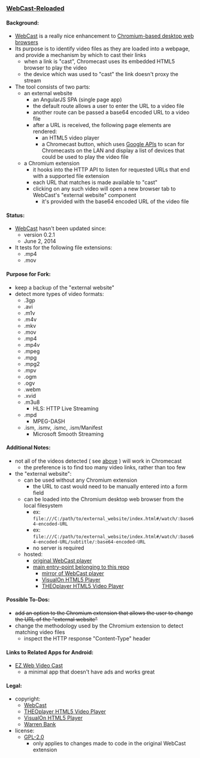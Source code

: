 ### [WebCast-Reloaded](https://github.com/warren-bank/crx-webcast-reloaded)

#### Background:

* [WebCast](https://chrome.google.com/webstore/detail/webcast/gmenldaghgogpiajaipajaphcjbankna?hl=en) is a really nice enhancement to [Chromium-based desktop web browsers](https://en.wikipedia.org/wiki/Chromium_(web_browser)#Other_browsers_based_on_Chromium)
* Its purpose is to identify video files as they are loaded into a webpage, and provide a mechanism by which to cast their links
  * when a link is "cast", Chromecast uses its embedded HTML5 browser to play the video
  * the device which was used to "cast" the link doesn't proxy the stream
* The tool consists of two parts:
  * an external website
    * an AngularJS SPA (single page app)
    * the default route allows a user to enter the URL to a video file
    * another route can be passed a base64 encoded URL to a video file
    * after a URL is received, the following page elements are rendered:
      * an HTML5 video player
      * a Chromecast button, which uses [Google APIs](https://developers.google.com/cast/docs/chrome_sender_integrate) to scan for Chromecasts on the LAN and display a list of devices that could be used to play the video file
  * a Chromium extension
    * it hooks into the HTTP API to listen for requested URLs that end with a supported file extension
    * each URL that matches is made available to "cast"
    * clicking on any such video will open a new browser tab to WebCast's "external website" component
      * it's provided with the base64 encoded URL of the video file

#### Status:

* [WebCast](https://chrome.google.com/webstore/detail/webcast/gmenldaghgogpiajaipajaphcjbankna?hl=en) hasn't been updated since:
  * version 0.2.1
  * June 2, 2014
* It tests for the following file extensions:
  * .mp4
  * .mov

#### Purpose for Fork:

* keep a backup of the "external website"
* detect more types of video formats:
  * .3gp
  * .avi
  * .m1v
  * .m4v
  * .mkv
  * .mov
  * .mp4
  * .mp4v
  * .mpeg
  * .mpg
  * .mpg2
  * .mpv
  * .ogm
  * .ogv
  * .webm
  * .xvid
  * .m3u8
    * HLS: HTTP Live Streaming
  * .mpd
    * MPEG-DASH
  * .ism, .ismv, .ismc, .ism/Manifest
    * Microsoft Smooth Streaming

#### Additional Notes:

* not all of the videos detected ( see [above](#purpose-for-fork) ) will work in Chromecast
  * the preference is to find too many video links, rather than too few
* the "external website":
  * can be used without any Chromium extension
    * the URL to cast would need to be manually entered into a form field
  * can be loaded into the Chromium desktop web browser from the local filesystem
    * ex: `file:///C:/path/to/external_website/index.html#/watch/:base64-encoded-URL`
    * ex: `file:///C:/path/to/external_website/index.html#/watch/:base64-encoded-URL/subtitle/:base64-encoded-URL`
    * no server is required
  * hosted:
    * [original WebCast player](http://web-cast.appspot.com/)
    * [main entry-point belonging to this repo](http://warren-bank.github.io/crx-webcast-reloaded/external_website/index.html)
      * [mirror of WebCast player](http://warren-bank.github.io/crx-webcast-reloaded/external_website/1-webcast/index.html)
      * [VisualOn HTML5 Player](http://warren-bank.github.io/crx-webcast-reloaded/external_website/2-visualon/index.html)
      * [THEOplayer HTML5 Video Player](http://warren-bank.github.io/crx-webcast-reloaded/external_website/3-theoplayer/index.html)

#### Possible To-Dos:

* ~~add an option to the Chromium extension that allows the user to change the URL of the "external website"~~
* change the methodology used by the Chromium extension to detect matching video files
  * inspect the HTTP response "Content-Type" header

#### Links to Related Apps for Android:

* [EZ Web Video Cast](https://play.google.com/store/apps/details?id=com.hecorat.videocast)
  * a minimal app that doesn't have ads and works great

#### Legal:

* copyright:
  * [WebCast](https://chrome.google.com/webstore/detail/webcast/gmenldaghgogpiajaipajaphcjbankna?hl=en)
  * [THEOplayer HTML5 Video Player](https://www.theoplayer.com/solutions/html5-video-player)
  * [VisualOn HTML5 Player](https://www.visualon.com/index.php/html5-player/)
  * [Warren Bank](https://github.com/warren-bank)
* license:
  * [GPL-2.0](https://www.gnu.org/licenses/old-licenses/gpl-2.0.txt)
    * only applies to changes made to code in the original WebCast extension
